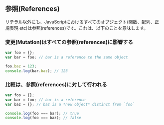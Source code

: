 ## 参照(References)

リテラル以外にも、JavaScriptにおけるすべてのオブジェクト(関数、配列、正規表現 etc)は参照(references)です。これは、以下のことを意味します。

### 変更(Mutation)はすべての参照(references)に影響する

```js
var foo = {};
var bar = foo; // bar is a reference to the same object

foo.baz = 123;
console.log(bar.baz); // 123
```

### 比較は、参照(references)に対して行われる

```js
var foo = {};
var bar = foo; // bar is a reference
var baz = {}; // baz is a *new object* distinct from `foo`

console.log(foo === bar); // true
console.log(foo === baz); // false
```
